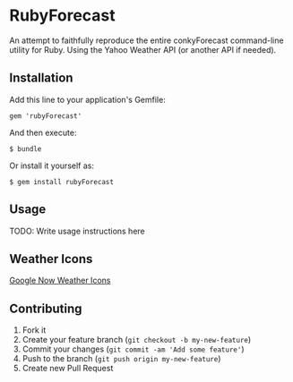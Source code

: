 # RubyForecast

An attempt to faithfully reproduce the entire conkyForecast command-line
utility for Ruby. Using the Yahoo Weather API (or another API if
needed).

## Installation

Add this line to your application's Gemfile:

    gem 'rubyForecast'

And then execute:

    $ bundle

Or install it yourself as:

    $ gem install rubyForecast

## Usage

TODO: Write usage instructions here

## Weather Icons

[Google Now Weather
Icons](http://www.screenlicious.com/portfolio-item/google-now-weather/)

## Contributing

1. Fork it
2. Create your feature branch (`git checkout -b my-new-feature`)
3. Commit your changes (`git commit -am 'Add some feature'`)
4. Push to the branch (`git push origin my-new-feature`)
5. Create new Pull Request

